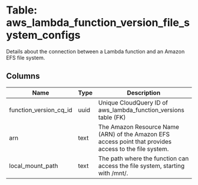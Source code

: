 
# Table: aws_lambda_function_version_file_system_configs
Details about the connection between a Lambda function and an Amazon EFS file system. 
## Columns
| Name        | Type           | Description  |
| ------------- | ------------- | -----  |
|function_version_cq_id|uuid|Unique CloudQuery ID of aws_lambda_function_versions table (FK)|
|arn|text|The Amazon Resource Name (ARN) of the Amazon EFS access point that provides access to the file system.|
|local_mount_path|text|The path where the function can access the file system, starting with /mnt/.|
